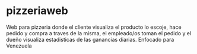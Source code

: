 # pizzeriaweb
Web para pizzeria donde el cliente visualiza el producto lo escoje, hace pedido y compra a traves de la misma, el empleado/os toman el pedido y el dueño visualiza estadisticas de las ganancias diarias. Enfocado para Venezuela

